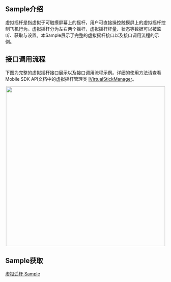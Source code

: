 ## Sample介绍
虚拟摇杆是指虚拟于可触摸屏幕上的摇杆，用户可直接操控触摸屏上的虚拟摇杆控制飞机行为。虚拟摇杆分为左右两个摇杆，虚拟摇杆杆量、状态等数据可以被监听、获取与设置。本Sample展示了完整的虚拟摇杆接口以及接口调用流程的示例。

## 接口调用流程

下图为完整的虚拟摇杆接口展示以及接口调用流程示例。详细的使用方法请查看Mobile SDK API文档中的虚拟摇杆管理类 [IVirtualStickManager](https://developer.dji.com/cn/api-reference-v5/android-api/Components/IVirtualStickManager/IVirtualStickManager.html)。



<div align=center><img src="https://terra-1-g.djicdn.com/71a7d383e71a4fb8887a310eb746b47f/msdk/Documentation/V5.1/sample/virtualstick.png" width="500" ></div>



## Sample获取

[虚拟遥杆 Sample](https://github.com/dji-sdk/Mobile-SDK-Android-V5/blob/dev-sdk-main/SampleCode-V5/android-sdk-v5-sample/module-aircraft/src/main/java/dji/sampleV5/moduleaircraft/pages/VirtualStickFragment.kt)
